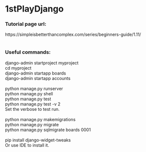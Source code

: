 # 1stPlayDjango
<h3>Tutorial page url:<br></h3>
https://simpleisbetterthancomplex.com/series/beginners-guide/1.11/
<br>
<br>
<h3>Useful commands:<br></h3>
django-admin startproject myproject <br>
cd myproject <br>
django-admin startapp boards <br>
django-admin startapp accounts <br>
<br>
python manage.py runserver <br>
python manage.py shell <br>
python manage.py test <br>
python manage.py test -v 2 <br>
Set the verbose to test run. <br>
<br>
python manage.py makemigrations <br>
python manage.py migrate <br>
python manage.py sqlmigrate boards 0001 <br>
<br>
pip install django-widget-tweaks <br>
Or use IDE to install it. <br>